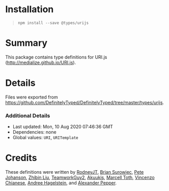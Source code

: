 # Installation
> `npm install --save @types/urijs`

# Summary
This package contains type definitions for URI.js (http://medialize.github.io/URI.js).

# Details
Files were exported from https://github.com/DefinitelyTyped/DefinitelyTyped/tree/master/types/urijs.

### Additional Details
 * Last updated: Mon, 10 Aug 2020 07:46:36 GMT
 * Dependencies: none
 * Global values: `URI`, `URITemplate`

# Credits
These definitions were written by [RodneyJT](https://github.com/RodneyJT), [Brian Surowiec](https://github.com/xt0rted), [Pete Johanson](https://github.com/petejohanson), [Zhibin Liu](https://github.com/ljqx), [TeamworkGuy2](https://github.com/teamworkguy2), [Akuukis](https://github.com/Akuukis), [Marcell Toth](https://github.com/marcelltoth), [Vincenzo Chianese](https://github.com/XVincentX), [Andree Hagelstein](https://github.com/ahagelstein), and [Alexander Pepper](https://github.com/apepper).
